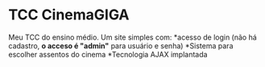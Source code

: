 # TCC CinemaGIGA
Meu TCC do ensino médio. Um site simples com:
*acesso de login (não há cadastro, **o acceso é "admin"** para usuário e senha)
*Sistema para escolher assentos do cinema
*Tecnologia AJAX implantada
